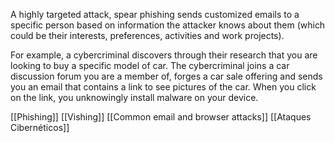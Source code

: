 A highly targeted attack, spear phishing sends customized emails to a specific person based on information the attacker knows about them (which could be their interests, preferences, activities and work projects).

For example, a cybercriminal discovers through their research that you are looking to buy a specific model of car. The cybercriminal joins a car discussion forum you are a member of, forges a car sale offering and sends you an email that contains a link to see pictures of the car. When you click on the link, you unknowingly install malware on your device.

[[Phishing]]
[[Vishing]]
[[Common email and browser attacks]]
[[Ataques Cibernéticos]]